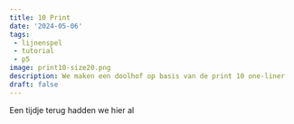 ```yaml
---
title: 10 Print
date: '2024-05-06'
tags:
 - lijnenspel
 - tutorial
 - p5
image: print10-size20.png
description: We maken een doolhof op basis van de print 10 one-liner
draft: false
---
```

<script lang="ts">
    import P5 from '$lib/components/P5.svelte';

    const sketch1 = `
function setup() {
  createCanvas(400, 400);
}

function draw() {
  background(220);
}`

</script>

Een tijdje terug hadden we hier al 

<P5 code={sketch1} />